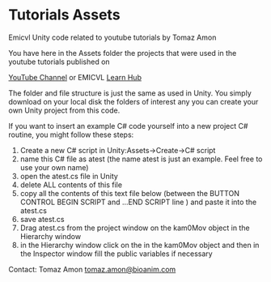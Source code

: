Tutorials Assets
================

Emicvl Unity code related to youtube tutorials by Tomaz Amon

You have here in the Assets folder the projects that were used in the youtube tutorials published on 

[YouTube Channel](http://www.youtube.com/channel/UC92FD39sxM-GZ5Oyb3ACtTw) or
EMICVL [Learn Hub](http://sites.google.com/a/my.westminster.ac.uk/emicvl/learning-hub)

The folder and file structure is just the same as used in Unity. You simply download on your local disk the folders of interest any you can create your own Unity project from this code.

If you want to insert an example C# code yourself into a new project C# routine, you might follow these steps:

1. Create a new C# script in Unity:Assets->Create->C# script
2. name this C# file as atest (the name atest is just an example. Feel free to use your own name)
3. open the atest.cs file in Unity 
4. delete ALL contents of this file
5. copy all the contents of this text file below (between the BUTTON CONTROL BEGIN SCRIPT and ...END SCRIPT line ) and paste it into the atest.cs 
6. save atest.cs 
7. Drag atest.cs from the project window on the kam0Mov object in the Hierarchy window 
8. in the Hierarchy window click on the in the kam0Mov object and then in the Inspector window fill the public variables  if necessary

Contact: Tomaz Amon  tomaz.amon@bioanim.com

